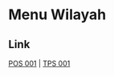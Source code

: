 # Menu Wilayah

## Link

[POS 001](https://github.com/gigit-pemilu/pemilu-2024-99-luar-negeri/tree/main/pilpres/hitung-suara/sub/99-luar-negeri/sub/47-helsinki-finlandia/sub/01-helsinki-finlandia/sub/0001-helsinki-finlandia/sub/001-pos-001)
 | 
[TPS 001](https://github.com/gigit-pemilu/pemilu-2024-99-luar-negeri/tree/main/pilpres/hitung-suara/sub/99-luar-negeri/sub/47-helsinki-finlandia/sub/01-helsinki-finlandia/sub/0001-helsinki-finlandia/sub/002-tps-001)

